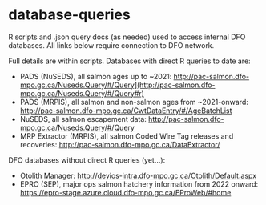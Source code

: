 # database-queries
R scripts and .json query docs (as needed) used to access internal DFO databases. All links below require connection to DFO network. 

Full details are within scripts. Databases with direct R queries to date are:
- PADS (NuSEDS), all salmon ages up to ~2021: http://pac-salmon.dfo-mpo.gc.ca/Nuseds.Query/#/Query](http://pac-salmon.dfo-mpo.gc.ca/Nuseds.Query/#/Query#r)
- PADS (MRPIS), all salmon and non-salmon ages from ~2021-onward: http://pac-salmon.dfo-mpo.gc.ca/CwtDataEntry/#/AgeBatchList
- NuSEDS, all salmon escapement data: http://pac-salmon.dfo-mpo.gc.ca/Nuseds.Query/#/Query
- MRP Extractor (MRPIS), all salmon Coded Wire Tag releases and recoveries: http://pac-salmon.dfo-mpo.gc.ca/DataExtractor/

DFO databases without direct R queries (yet...):
- Otolith Manager: http://devios-intra.dfo-mpo.gc.ca/Otolith/Default.aspx
- EPRO (SEP), major ops salmon hatchery information from 2022 onward: https://epro-stage.azure.cloud.dfo-mpo.gc.ca/EProWeb/#home
